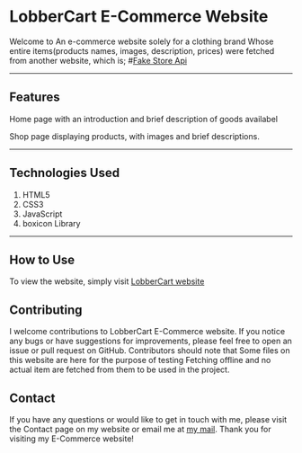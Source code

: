 # LobberCart E-Commerce Website
Welcome to An e-commerce website solely for a clothing brand
Whose entire items(products names, images, description, prices) were fetched from another website, which is;
#[Fake Store Api](https://fakestoreapi.com)


---

## Features

Home page with an introduction and brief description of goods availabel

Shop page displaying products, with images and brief descriptions.


---

## Technologies Used

1. HTML5
2. CSS3
3. JavaScript
4. boxicon Library

---

## How to Use

To view the website, simply visit [LobberCart website](https://lobbercart.netlify.app)


## Contributing

I welcome contributions to LobberCart E-Commerce website. If you notice any bugs or have suggestions for improvements, please feel free to open an issue or pull request on GitHub. Contributors should note that Some files on this website are here for the purpose of testing Fetching offline and no actual item are fetched from them to be used in the project.


## Contact
If you have any questions or would like to get in touch with me, please visit the Contact page on my website or email me at [my mail](mailto:mongsolomon@gmail.com). Thank you for visiting my E-Commerce website!